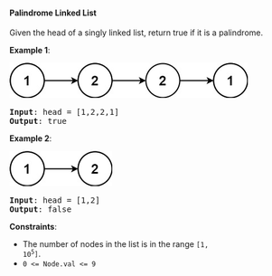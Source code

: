#### Palindrome Linked List
Given the head of a singly linked list, return true if it is a palindrome.

**Example 1**:

![](example_1.jpg)
<pre><b>Input</b>: head = [1,2,2,1]
<b>Output</b>: true
</pre>

**Example 2**:

![](example_2.jpg)
<pre><b>Input</b>: head = [1,2]
<b>Output</b>: false
</pre>

**Constraints**:
* The number of nodes in the list is in the range <code>[1, 10<sup>5</sup>]</code>.
* `0 <= Node.val <= 9`

